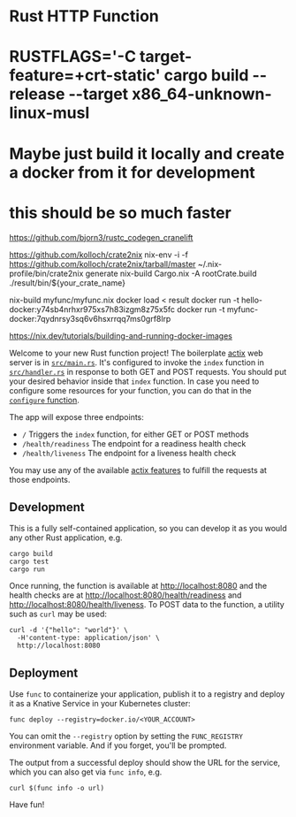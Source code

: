 # Rust HTTP Function

# RUSTFLAGS='-C target-feature=+crt-static' cargo build --release --target x86_64-unknown-linux-musl

# Maybe just build it locally and create a docker from it for development
# this should be so much faster

https://github.com/bjorn3/rustc_codegen_cranelift

https://github.com/kolloch/crate2nix
nix-env -i -f https://github.com/kolloch/crate2nix/tarball/master
~/.nix-profile/bin/crate2nix generate
nix-build Cargo.nix -A rootCrate.build
./result/bin/${your_crate_name}


nix-build myfunc/myfunc.nix
docker load < result
docker run -t hello-docker:y74sb4nrhxr975xs7h83izgm8z75x5fc
docker run -t myfunc-docker:7qydnrsy3sq6v6hsxrrqq7ms0grf8lrp

https://nix.dev/tutorials/building-and-running-docker-images

Welcome to your new Rust function project! The boilerplate
[actix](https://actix.rs/) web server is in
[`src/main.rs`](./src/main.rs). It's configured to invoke the `index`
function in [`src/handler.rs`](./src/handler.rs) in response to both
GET and POST requests. You should put your desired behavior inside
that `index` function. In case you need to configure
some resources for your function, you can do that in the [`configure` function](./src/config.rs).

The app will expose three endpoints:

  * `/` Triggers the `index` function, for either GET or POST methods
  * `/health/readiness` The endpoint for a readiness health check
  * `/health/liveness` The endpoint for a liveness health check

You may use any of the available [actix
features](https://actix.rs/docs/) to fulfill the requests at those
endpoints.

## Development

This is a fully self-contained application, so you can develop it as
you would any other Rust application, e.g.

```shell script
cargo build
cargo test
cargo run
```

Once running, the function is available at <http://localhost:8080> and
the health checks are at <http://localhost:8080/health/readiness> and
<http://localhost:8080/health/liveness>. To POST data to the function,
a utility such as `curl` may be used:

```console
curl -d '{"hello": "world"}' \
  -H'content-type: application/json' \
  http://localhost:8080
```

## Deployment

Use `func` to containerize your application, publish it to a registry
and deploy it as a Knative Service in your Kubernetes cluster:

```shell script
func deploy --registry=docker.io/<YOUR_ACCOUNT>
```

You can omit the `--registry` option by setting the `FUNC_REGISTRY`
environment variable. And if you forget, you'll be prompted.

The output from a successful deploy should show the URL for the
service, which you can also get via `func info`, e.g.

```console
curl $(func info -o url)
```

Have fun!
